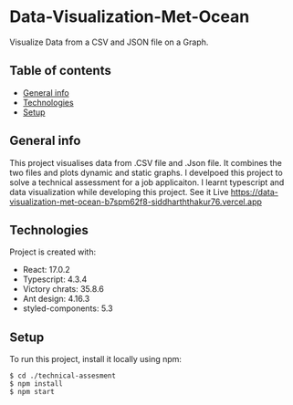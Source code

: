 # Data-Visualization-Met-Ocean
Visualize Data from a CSV and JSON file on a Graph.

## Table of contents
* [General info](#general-info)
* [Technologies](#technologies)
* [Setup](#setup)

## General info
This project visualises data from .CSV file and .Json file. It combines the two files and plots dynamic and static graphs. I develpoed this project to solve a technical assessment for a job applicaiton. I learnt typescript and data visualization while developing this project. See it Live https://data-visualization-met-ocean-b7spm62f8-siddharththakur76.vercel.app
	
## Technologies
Project is created with:
* React: 17.0.2
* Typescript: 4.3.4
* Victory chrats: 35.8.6
* Ant design: 4.16.3
* styled-components: 5.3
	
## Setup
To run this project, install it locally using npm:

```
$ cd ./technical-assesment
$ npm install
$ npm start
```

